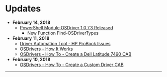 # Updates

* **February 14, 2018**
  * [PowerShell Module OSDriver 1.0.7.3 Released](https://www.powershellgallery.com/packages/OSDriver/1.0.7.3)
    * New Function Find-OSDriverTypes
* **February 11, 2018**
  * [Driver Automation Tool - HP ProBook Issues](https://www.osdeploy.com/drivers/download-automation/scconfigmgr/hp-probook-issues.html)
  * [OSDrivers - How It Works](https://www.osdeploy.com/osdrivers/how-it-works.html)
  * [OSDrivers - How To - Create a Dell Latitude 7490 CAB](https://www.osdeploy.com/osdrivers/how-to/create-a-dell-latitude-7490-cab.html)
* **February 10, 2018**
  * [OSDrivers - How To - Create a Custom Driver CAB](#)

---




